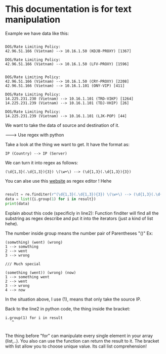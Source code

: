 # This documentation is for text manipulation

Example we have data like this:
```text

DOS/Rate Limiting Policy:
42.96.51.166 (Vietnam) --> 10.16.1.50 (KDJB-PROXY) [1367]

DOS/Rate Limiting Policy:
42.96.51.166 (Vietnam) --> 10.16.1.50 (LFV-PROXY) [1596]


DOS/Rate Limiting Policy:
42.96.51.166 (Vietnam) --> 10.16.1.50 (CRY-PROXY) [2208]
42.96.51.166 (Vietnam) --> 10.16.1.101 (ONY-VIP) [411]

DOS/Rate Limiting Policy:
14.225.231.230 (Vietnam) --> 10.16.1.101 (TRD-VIKP) [1264]
14.225.231.239 (Vietnam) --> 10.16.1.101 (TDJ-VHIP) [26]

DOS/Rate Limiting Policy:
14.225.231.239 (Vietnam) --> 10.16.1.101 (LJK-POP) [44]
```
We want to take the data of source and destination of it.

---> Use regex with python

Take a look at the thing we want to get. It have the format as:

```
IP (Country) --> IP (Server)
```
We can turn it into regex as follows:

```
(\d{1,3}(.\d{1,3}){3}) \(\w+\) --> (\d{1,3}(.\d{1,3}){3})
```
You can alse use this [website](https://regexr.com/) as regex editor ! Hehe

```python

result = re.finditer(r"(\d{1,3}(.\d{1,3}){3}) \(\w+\) --> (\d{1,3}(.\d{1,3}){3})", data_string)
data = list({i.group(1) for i in result})
print(data)
```
Explain about this code (specificly in line2):
Function finditer will find all the substring as regex describe and put it into the iterators (just a kind of list hehe). 

The number inside group means the number pair of Parentheses "()"
Ex: 
```
(somwthing) (went) (wrong)
1 --> somwthing
2 --> went 
3 --> wrong

/// Much special

(something (went)) (wrong) (now)
1 --> something went
2 --> went
3 --> wrong
4 --> now
```
In the situation above, I use (1), means that only take the source IP.


Back to the line2 in python code, the thing inside the bracket:

```
i.group(1) for i in result
   ^
   
```
The thing before "for" can manipulate every single element in your array (list,..). You also can use the function can return the result to it.
The bracket with list allow you to choose unique value. Its call list comprehension!
